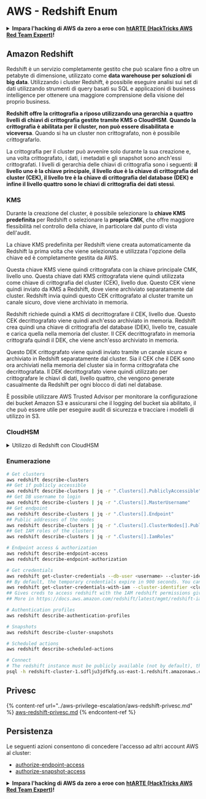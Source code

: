 # AWS - Redshift Enum

<details>

<summary><strong>Impara l'hacking di AWS da zero a eroe con</strong> <a href="https://training.hacktricks.xyz/courses/arte"><strong>htARTE (HackTricks AWS Red Team Expert)</strong></a><strong>!</strong></summary>

Altri modi per supportare HackTricks:

* Se vuoi vedere la tua **azienda pubblicizzata in HackTricks** o **scaricare HackTricks in PDF** Controlla i [**PACCHETTI DI ABBONAMENTO**](https://github.com/sponsors/carlospolop)!
* Ottieni il [**merchandising ufficiale di PEASS & HackTricks**](https://peass.creator-spring.com)
* Scopri [**The PEASS Family**](https://opensea.io/collection/the-peass-family), la nostra collezione di esclusive [**NFT**](https://opensea.io/collection/the-peass-family)
* **Unisciti al** 💬 [**gruppo Discord**](https://discord.gg/hRep4RUj7f) o al [**gruppo telegram**](https://t.me/peass) o **seguici** su **Twitter** 🐦 [**@hacktricks\_live**](https://twitter.com/hacktricks\_live)**.**
* **Condividi i tuoi trucchi di hacking inviando PR ai** [**HackTricks**](https://github.com/carlospolop/hacktricks) e [**HackTricks Cloud**](https://github.com/carlospolop/hacktricks-cloud) repository di github.

</details>

## Amazon Redshift

Redshift è un servizio completamente gestito che può scalare fino a oltre un petabyte di dimensione, utilizzato come **data warehouse per soluzioni di big data**. Utilizzando i cluster Redshift, è possibile eseguire analisi sui set di dati utilizzando strumenti di query basati su SQL e applicazioni di business intelligence per ottenere una maggiore comprensione della visione del proprio business.

**Redshift offre la crittografia a riposo utilizzando una gerarchia a quattro livelli di chiavi di crittografia gestite tramite KMS o CloudHSM**. **Quando la crittografia è abilitata per il cluster, non può essere disabilitata e viceversa**. Quando si ha un cluster non crittografato, non è possibile crittografarlo.

La crittografia per il cluster può avvenire solo durante la sua creazione e, una volta crittografato, i dati, i metadati e gli snapshot sono anch'essi crittografati. I livelli di gerarchia delle chiavi di crittografia sono i seguenti: **il livello uno è la chiave principale, il livello due è la chiave di crittografia del cluster (CEK), il livello tre è la chiave di crittografia del database (DEK) e infine il livello quattro sono le chiavi di crittografia dei dati stessi**.

### KMS

Durante la creazione del cluster, è possibile selezionare la **chiave KMS predefinita** per Redshift o selezionare la **propria CMK**, che offre maggiore flessibilità nel controllo della chiave, in particolare dal punto di vista dell'audit.

La chiave KMS predefinita per Redshift viene creata automaticamente da Redshift la prima volta che viene selezionata e utilizzata l'opzione della chiave ed è completamente gestita da AWS.

Questa chiave KMS viene quindi crittografata con la chiave principale CMK, livello uno. Questa chiave dati KMS crittografata viene quindi utilizzata come chiave di crittografia del cluster (CEK), livello due. Questo CEK viene quindi inviato da KMS a Redshift, dove viene archiviato separatamente dal cluster. Redshift invia quindi questo CEK crittografato al cluster tramite un canale sicuro, dove viene archiviato in memoria.

Redshift richiede quindi a KMS di decrittografare il CEK, livello due. Questo CEK decrittografato viene quindi anch'esso archiviato in memoria. Redshift crea quindi una chiave di crittografia del database (DEK), livello tre, casuale e carica quella nella memoria del cluster. Il CEK decrittografato in memoria crittografa quindi il DEK, che viene anch'esso archiviato in memoria.

Questo DEK crittografato viene quindi inviato tramite un canale sicuro e archiviato in Redshift separatamente dal cluster. Sia il CEK che il DEK sono ora archiviati nella memoria del cluster sia in forma crittografata che decrittografata. Il DEK decrittografato viene quindi utilizzato per crittografare le chiavi di dati, livello quattro, che vengono generate casualmente da Redshift per ogni blocco di dati nel database.

È possibile utilizzare AWS Trusted Advisor per monitorare la configurazione dei bucket Amazon S3 e assicurarsi che il logging del bucket sia abilitato, il che può essere utile per eseguire audit di sicurezza e tracciare i modelli di utilizzo in S3.

### CloudHSM

<details>

<summary>Utilizzo di Redshift con CloudHSM</summary>

Quando si lavora con CloudHSM per eseguire la crittografia, è necessario prima configurare una connessione affidabile tra il client HSM e Redshift utilizzando certificati client e server.

Questa connessione è necessaria per fornire comunicazioni sicure, consentendo l'invio di chiavi di crittografia tra il client HSM e i cluster Redshift. Utilizzando una coppia di chiavi private e pubbliche generate casualmente, Redshift crea un certificato client pubblico, che viene crittografato e archiviato da Redshift. Questo deve essere scaricato e registrato nel client HSM e assegnato alla partizione HSM corretta.

È quindi necessario configurare Redshift con i seguenti dettagli del client HSM: l'indirizzo IP HSM, il nome della partizione HSM, la password della partizione HSM e il certificato del server HSM pubblico, che viene crittografato da CloudHSM utilizzando una chiave master interna. Una volta fornite queste informazioni, Redshift confermerà e verificherà che possa connettersi e accedere alla partizione di sviluppo.

Se le politiche di sicurezza interne o i controlli di governance impongono di applicare la rotazione delle chiavi, ciò è possibile con Redshift, consentendo di ruotare le chiavi di crittografia per i cluster crittografati. Tuttavia, è necessario essere consapevoli che durante il processo di rotazione delle chiavi, il cluster sarà temporaneamente non disponibile per un breve periodo di tempo, quindi è meglio ruotare le chiavi solo quando necessario o se si ritiene che possano essere compromesse.

Durante la rotazione, Redshift ruoterà il CEK per il cluster e per qualsiasi backup di quel cluster. Ruoterà un DEK per il cluster, ma non è possibile ruotare un DEK per gli snapshot archiviati in S3 che sono stati crittografati utilizzando il DEK. Metterà il cluster in uno stato di 'rotazione delle chiavi' fino al completamento del processo, quando lo stato tornerà a 'disponibile'.

</details>

### Enumerazione

```bash
# Get clusters
aws redshift describe-clusters
## Get if publicly accessible
aws redshift describe-clusters | jq -r ".Clusters[].PubliclyAccessible"
## Get DB username to login
aws redshift describe-clusters | jq -r ".Clusters[].MasterUsername"
## Get endpoint
aws redshift describe-clusters | jq -r ".Clusters[].Endpoint"
## Public addresses of the nodes
aws redshift describe-clusters | jq -r ".Clusters[].ClusterNodes[].PublicIPAddress"
## Get IAM roles of the clusters
aws redshift describe-clusters | jq -r ".Clusters[].IamRoles"

# Endpoint access & authorization
aws redshift describe-endpoint-access
aws redshift describe-endpoint-authorization

# Get credentials
aws redshift get-cluster-credentials --db-user <username> --cluster-identifier <cluster-id>
## By default, the temporary credentials expire in 900 seconds. You can optionally specify a duration between 900 seconds (15 minutes) and 3600 seconds (60 minutes).
aws redshift get-cluster-credentials-with-iam --cluster-identifier <cluster-id>
## Gives creds to access redshift with the IAM redshift permissions given to the current AWS account
## More in https://docs.aws.amazon.com/redshift/latest/mgmt/redshift-iam-access-control-identity-based.html

# Authentication profiles
aws redshift describe-authentication-profiles

# Snapshots
aws redshift describe-cluster-snapshots

# Scheduled actions
aws redshift describe-scheduled-actions

# Connect
# The redshift instance must be publicly available (not by default), the sg need to allow inbounds connections to the port and you need creds
psql -h redshift-cluster-1.sdflju3jdfkfg.us-east-1.redshift.amazonaws.com -U admin -d dev -p 5439
```

## Privesc

{% content-ref url="../aws-privilege-escalation/aws-redshift-privesc.md" %}
[aws-redshift-privesc.md](../aws-privilege-escalation/aws-redshift-privesc.md)
{% endcontent-ref %}

## Persistenza

Le seguenti azioni consentono di concedere l'accesso ad altri account AWS al cluster:

* [authorize-endpoint-access](https://docs.aws.amazon.com/cli/latest/reference/redshift/authorize-endpoint-access.html)
* [authorize-snapshot-access](https://docs.aws.amazon.com/cli/latest/reference/redshift/authorize-snapshot-access.html)

<details>

<summary><strong>Impara l'hacking di AWS da zero a eroe con</strong> <a href="https://training.hacktricks.xyz/courses/arte"><strong>htARTE (HackTricks AWS Red Team Expert)</strong></a><strong>!</strong></summary>

Altri modi per supportare HackTricks:

* Se vuoi vedere la tua **azienda pubblicizzata in HackTricks** o **scaricare HackTricks in PDF**, controlla i [**PACCHETTI DI ABBONAMENTO**](https://github.com/sponsors/carlospolop)!
* Ottieni il [**merchandising ufficiale di PEASS & HackTricks**](https://peass.creator-spring.com)
* Scopri [**The PEASS Family**](https://opensea.io/collection/the-peass-family), la nostra collezione di esclusive [**NFT**](https://opensea.io/collection/the-peass-family)
* **Unisciti al** 💬 [**gruppo Discord**](https://discord.gg/hRep4RUj7f) o al [**gruppo Telegram**](https://t.me/peass) o **seguici** su **Twitter** 🐦 [**@hacktricks\_live**](https://twitter.com/hacktricks\_live)**.**
* **Condividi i tuoi trucchi di hacking inviando PR ai repository di** [**HackTricks**](https://github.com/carlospolop/hacktricks) e [**HackTricks Cloud**](https://github.com/carlospolop/hacktricks-cloud) github.

</details>

